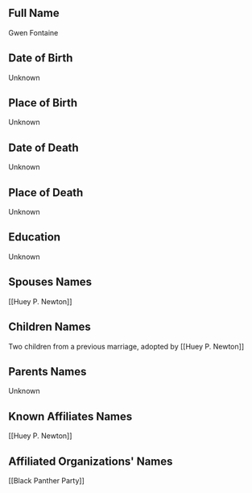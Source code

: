 ## Full Name
Gwen Fontaine

## Date of Birth
Unknown

## Place of Birth
Unknown

## Date of Death
Unknown

## Place of Death
Unknown

## Education
Unknown

## Spouses Names
[[Huey P. Newton]]

## Children Names
Two children from a previous marriage, adopted by [[Huey P. Newton]]

## Parents Names
Unknown

## Known Affiliates Names
[[Huey P. Newton]]

## Affiliated Organizations' Names
[[Black Panther Party]]
